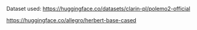 Dataset used: https://huggingface.co/datasets/clarin-pl/polemo2-official

https://huggingface.co/allegro/herbert-base-cased
